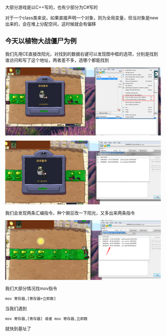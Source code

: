 大部分游戏是以C++写的，也有少部分为C#写的

对于一个class类来说，如果直接声明一个对象，则为全局变量，但当对象是new出来的，会在堆上分配空间，这时候就会有偏移

今天以植物大战僵尸为例
---

我们先用CE直接改阳光，对找到的数据右键可以发现图中框的选项，分别是找到谁访问和写了这个地址，两者差不多，选哪个都能找到

![](https://raw.githubusercontent.com/Whitebird0/tuchuang/main/QQ%E6%88%AA%E5%9B%BE20211010012432.png)

![](https://raw.githubusercontent.com/Whitebird0/tuchuang/main/QQ%E6%88%AA%E5%9B%BE20211010012704.png)

我们会发现两条汇编指令，种个豌豆改一下阳光，又多出来两条指令

![](https://raw.githubusercontent.com/Whitebird0/tuchuang/main/QQ%E6%88%AA%E5%9B%BE20211010012721.png)

我们大部分情况找mov指令

    mov 寄存器,[寄存器+立即数]
    
当我们遇到

    mov 寄存器,[寄存器] 或者 mov 寄存器,立即数
    
就快到基址了
        
